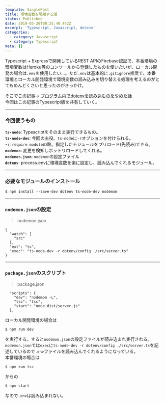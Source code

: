 ```yaml
---
template: SinglePost
title: 環境変数を隔離する話
status: Published
date: 2019-05-26T08:25:40.442Z
excerpt: 'Typescript, Javascript, dotenv'
categories:
  - category: Javascript
  - category: Typescript
meta: {}
---
```

Typescript + Expressで開発しているREST APIのFirebase認証で、本番環境の環境変数はHeroku等のコンソールから登録したものを使いたいが、ローカル開発の場合は`.env`を使用したい...。ただ`.env`は基本的に`.gitignore`推奨で、本番環境とローカル開発環境で環境変数の読み込みを切り替える処理を考えるのがとてもめんどくさいと思ったのがきっかけ。  

そこでこの記事→ [プログラム内でdotenvを読み込むのをやめた話](https://blog.leko.jp/post/you-might-not-need-dotenv-in-source/)  
今回はこの記事のTypescript版を共有していく。

***

### 今回使うもの
**`ts-node`**: Typescriptをそのまま実行できるもの。  
**`ts-node-dev`**: 今回の主役。`ts-node`に`-r`オプションを付けられる。  
**`-r`**: `require module`の略。指定したモジュールをプリロード(先読み)できる。  
**`nodemon`**: 変更を検知しホットリロードしてくれる。  
**`nodemon.json`**: `nodemon`の設定ファイル  
**`dotenv`**: process.envに環境変数を楽に設定し、読み込んでくれるモジュール。

***

### 必要なモジュールのインストール
```
$ npm install --save-dev dotenv ts-node-dev nodemon
```

***

### `nodemon.json`の設定
> nodemon.json

```
{
  "watch": [
    "src"
  ],
  "ext": "ts",
  "exec": "ts-node-dev -r dotenv/config ./src/server.ts"
}
```

***

### `package.json`のスクリプト
> package.json

```
  "scripts": {
    "dev": "nodemon -L",
    "tsc": "tsc",
    "start": "node dist/server.js"
  },
```
ローカル開発環境の場合は
```
$ npm run dev
```
を実行する。すると`nodemon.json`の設定ファイルが読み込まれ実行される。`nodemon.json`では`exec`に`ts-node-dev -r dotenv/config ./src/server.ts`を記述しているので`.env`ファイルを読み込んでくれるようになっている。  
本番環境の場合は
```
$ npm run tsc
```
からの
```
$ npm start
```
なので`.env`は読み込まれない。
